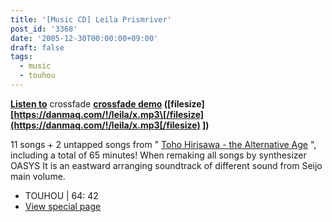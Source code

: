 ```yaml
---
title: '[Music CD] Leila Prismriver'
post_id: '3368'
date: '2005-12-30T00:00:00+09:00'
draft: false
tags:
  - music
  - touhou
---
```


**[Listen to](https://danmaq.com/!/leila/x.mp3)** crossfade **[crossfade demo](https://danmaq.com/!/leila/x.mp3) (\[filesize\] [https://danmaq.com/!/leila/x.mp3\[/filesize](https://danmaq.com/!/leila/x.mp3[/filesize) \])**

11 songs + 2 untapped songs from " [Toho Hirisawa - the Alternative Age](https://danmaq.com/!/thA/) ", including a total of 65 minutes! When remaking all songs by synthesizer OASYS It is an eastward arranging soundtrack of different sound from Seijo main volume.

*   TOUHOU | 64: 42
*   [View special page](https://danmaq.com/!/leila/)